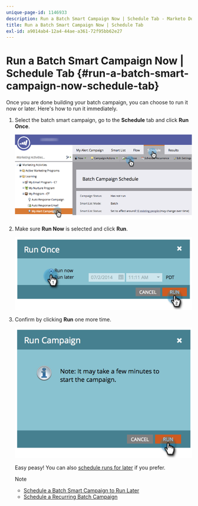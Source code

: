 ```yaml
---
unique-page-id: 1146933
description: Run a Batch Smart Campaign Now | Schedule Tab - Marketo Docs - Product Documentation
title: Run a Batch Smart Campaign Now | Schedule Tab
exl-id: a9014ab4-12a4-44ae-a361-72f95bb62e27
---
```

# Run a Batch Smart Campaign Now | Schedule Tab {#run-a-batch-smart-campaign-now-schedule-tab}

Once you are done building your batch campaign, you can choose to run it now or later. Here's how to run it immediately.

1. Select the batch smart campaign, go to the **Schedule** tab and click **Run Once**.

   ![](assets/runcampaignnow-hands.png)

1. Make sure **Run Now** is selected and click **Run**.

   ![](assets/image2014-9-19-15-3a57-3a4.png)

1. Confirm by clicking **Run** one more time.

   ![](assets/image2014-9-19-15-3a57-3a19.png)

   Easy peasy! You can also [schedule runs for later](/help/marketo/product-docs/core-marketo-concepts/smart-campaigns/using-smart-campaigns/schedule-a-batch-smart-campaign-to-run-later.md) if you prefer.

   >[!NOTE]
   >
   >* [Schedule a Batch Smart Campaign to Run Later](/help/marketo/product-docs/core-marketo-concepts/smart-campaigns/using-smart-campaigns/schedule-a-batch-smart-campaign-to-run-later.md)
   >* [Schedule a Recurring Batch Campaign](/help/marketo/product-docs/core-marketo-concepts/smart-campaigns/using-smart-campaigns/schedule-a-recurring-batch-campaign.md)
